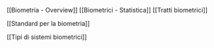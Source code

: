 [[Biometria - Overview]]
[[Biometrici - Statistica]]
[[Tratti biometrici]]

[[Standard per la biometria]]

[[Tipi di sistemi biometrici]]
